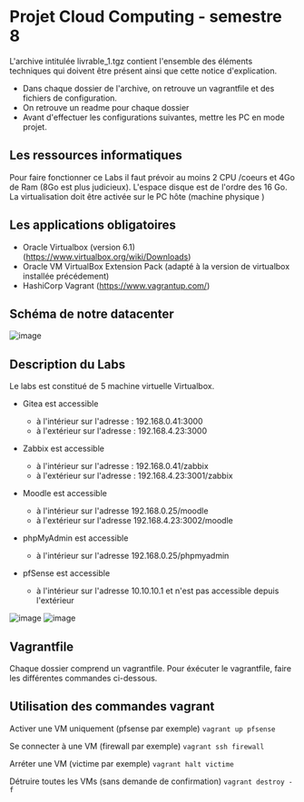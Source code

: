 # Projet Cloud Computing - semestre 8 

L'archive intitulée livrable_1.tgz contient l'ensemble des éléments techniques qui doivent être présent ainsi que cette notice d'explication. 

- Dans chaque dossier de l'archive, on retrouve un vagrantfile et des fichiers de configuration. 
- On retrouve un readme pour chaque dossier 
- Avant d'effectuer les configurations suivantes, mettre les PC en mode projet. 


## Les ressources informatiques

Pour faire fonctionner ce Labs il faut prévoir au moins 2 CPU /coeurs et 4Go de Ram (8Go est plus judicieux). L'espace disque est de l'ordre des 16 Go.
La virtualisation doit être activée sur le PC hôte (machine physique ) 

## Les applications obligatoires

* Oracle Virtualbox (version 6.1) (<https://www.virtualbox.org/wiki/Downloads>)
* Oracle VM VirtualBox Extension Pack (adapté à la version de virtualbox installée précédement)
* HashiCorp Vagrant (<https://www.vagrantup.com/>)

## Schéma de notre datacenter 

![image](https://user-images.githubusercontent.com/97165634/161623570-4dd1c8b1-bcb0-4a27-93d1-83b24757f348.png)

## Description du Labs

Le labs est constitué de 5 machine virtuelle Virtualbox. 
- Gitea est accessible 
    - à l'intérieur sur l'adresse : 192.168.0.41:3000 
    - à l'extérieur sur l'adresse : 192.168.4.23:3000

- Zabbix est accessible 
    - à l'intérieur sur l'adresse : 192.168.0.41/zabbix 
    - à l'extérieur sur l'adresse : 192.168.4.23:3001/zabbix
 
- Moodle est accessible 
    - à l'intérieur sur l'adresse 192.168.0.25/moodle
    - à l'extérieur sur l'adresse 192.168.4.23:3002/moodle

- phpMyAdmin est accessible 
    - à l'intérieur sur l'adresse 192.168.0.25/phpmyadmin
 
- pfSense est accessible 
    - à l'intérieur sur l'adresse 10.10.10.1 et n'est pas accessible depuis l'extérieur 

![image](https://user-images.githubusercontent.com/97165634/161625860-8d9bb342-9488-48bd-a252-ce6c1407e00e.png)
![image](https://user-images.githubusercontent.com/97165634/161625905-fcec8087-1fcb-44d5-aca1-5859fbd40f35.png)


## Vagrantfile 

Chaque dossier comprend un vagrantfile. 
Pour éxécuter le vagrantfile, faire les différentes commandes ci-dessous.

## Utilisation des commandes vagrant

Activer une VM uniquement (pfsense par exemple)
    ```vagrant up pfsense```

Se connecter à une VM (firewall par exemple)
    ```vagrant ssh firewall```

Arréter une VM (victime par exemple)
    ```vagrant halt victime```

Détruire toutes les VMs (sans demande de confirmation)
    ```vagrant destroy -f```
